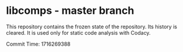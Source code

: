# libcomps - master branch

This repository contains the frozen state of the repository.
Its history is cleared. It is used only for static code
analysis with Codacy.

Commit Time: 1716269388